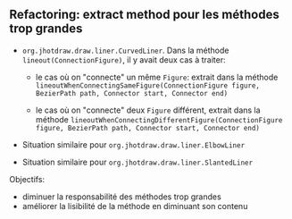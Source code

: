 
## Refactoring: extract method pour les méthodes trop grandes

* `org.jhotdraw.draw.liner.CurvedLiner`. Dans la méthode 
`lineout(ConnectionFigure)`, il y avait deux cas à traiter:

    - le cas où on "connecte" un même `Figure`: extrait dans la méthode
`lineoutWhenConnectingSameFigure(ConnectionFigure figure, BezierPath path, Connector start, Connector end)`

    - le cas où on "connecte" deux `Figure` différent, extrait dans la méthode
`lineoutWhenConnectingDifferentFigure(ConnectionFigure figure, BezierPath path, Connector start, Connector end)`

* Situation similaire pour `org.jhotdraw.draw.liner.ElbowLiner`
* Situation similaire pour `org.jhotdraw.draw.liner.SlantedLiner`

Objectifs:
* diminuer la responsabilité des méthodes trop grandes
* améliorer la lisibilité de la méthode en diminuant son contenu 
